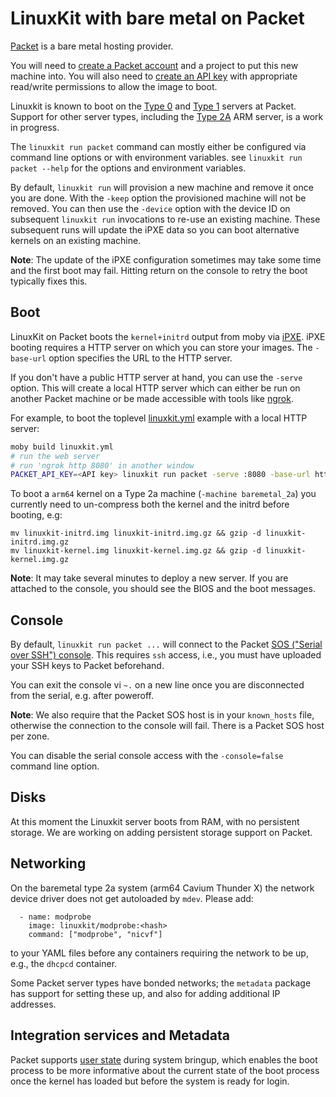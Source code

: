 # LinuxKit with bare metal on Packet

[Packet](http://packet.net) is a bare metal hosting provider.

You will need to [create a Packet account] and a project to
put this new machine into. You will also need to [create an API key]
with appropriate read/write permissions to allow the image to boot.

[create a Packet account]:https://app.packet.net/#/registration/
[create an API key]:https://help.packet.net/quick-start/api-integrations

Linuxkit is known to boot on the [Type 0] 
and [Type 1] servers at Packet.
Support for other server types, including the [Type 2A] ARM server,
is a work in progress.

[Type 0]:https://www.packet.net/bare-metal/servers/type-0/
[Type 1]:https://www.packet.net/bare-metal/servers/type-1/
[Type 2A]:https://www.packet.net/bare-metal/servers/type-2a/

The `linuxkit run packet` command can mostly either be configured via
command line options or with environment variables. see `linuxkit run
packet --help` for the options and environment variables.

By default, `linuxkit run` will provision a new machine and remove it
once you are done. With the `-keep` option the provisioned machine
will not be removed. You can then use the `-device` option with the
device ID on subsequent `linuxkit run` invocations to re-use an
existing machine. These subsequent runs will update the iPXE data so
you can boot alternative kernels on an existing machine.

**Note**: The update of the iPXE configuration sometimes may take some
time and the first boot may fail. Hitting return on the console to
retry the boot typically fixes this.

## Boot

LinuxKit on Packet boots the `kernel+initrd` output from moby
via
[iPXE](https://help.packet.net/technical/infrastructure/custom-ipxe). iPXE
booting requires a HTTP server on which you can store your images. The
`-base-url` option specifies the URL to the HTTP server.

If you don't have a public HTTP server at hand, you can use the
`-serve` option. This will create a local HTTP server which can either
be run on another Packet machine or be made accessible with tools
like [ngrok](https://ngrok.com/).

For example, to boot the toplevel [linuxkit.yml](../linuxkit.yml)
example with a local HTTP server:

```sh
moby build linuxkit.yml
# run the web server
# run 'ngrok http 8080' in another window
PACKET_API_KEY=<API key> linuxkit run packet -serve :8080 -base-url http://9b828514.ngrok.io -project-id <Project ID> linuxkit
```

To boot a `arm64` kernel on a Type 2a machine (`-machine
baremetal_2a`) you currently need to un-compress both the kernel and
the initrd before booting, e.g:
```
mv linuxkit-initrd.img linuxkit-initrd.img.gz && gzip -d linuxkit-initrd.img.gz
mv linuxkit-kernel.img linuxkit-kernel.img.gz && gzip -d linuxkit-kernel.img.gz
```

**Note**: It may take several minutes to deploy a new server. If you
are attached to the console, you should see the BIOS and the boot
messages.



## Console

By default, `linuxkit run packet ...` will connect to the
Packet
[SOS ("Serial over SSH") console](https://help.packet.net/technical/networking/sos-rescue-mode). This
requires `ssh` access, i.e., you must have uploaded your SSH keys to
Packet beforehand.

You can exit the console vi `~.` on a new line once you are
disconnected from the serial, e.g. after poweroff.

**Note**: We also require that the Packet SOS host is in your
`known_hosts` file, otherwise the connection to the console will
fail. There is a Packet SOS host per zone.

You can disable the serial console access with the `-console=false`
command line option.


## Disks

At this moment the Linuxkit server boots from RAM, with no persistent
storage.  We are working on adding persistent storage support on Packet.


## Networking

On the baremetal type 2a system (arm64 Cavium Thunder X) the network device driver does not get autoloaded by `mdev`. Please add:

```
  - name: modprobe
    image: linuxkit/modprobe:<hash>
    command: ["modprobe", "nicvf"]
```

to your YAML files before any containers requiring the network to be up, e.g., the `dhcpcd` container.

Some Packet server types have bonded networks; the `metadata` package has support for setting
these up, and also for adding additional IP addresses.


## Integration services and Metadata

Packet supports [user state](https://help.packet.net/technical/infrastructure/user-state)
during system bringup, which enables the boot process to be more informative about the
current state of the boot process once the kernel has loaded but before the
system is ready for login.
